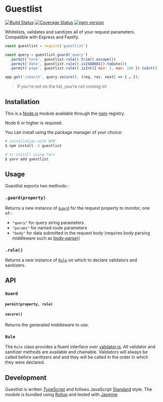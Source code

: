 # Guestlist

[![Build Status](https://travis-ci.org/i-like-robots/guestlist.svg?branch=master)](https://travis-ci.org/i-like-robots/guestlist) [![Coverage Status](https://coveralls.io/repos/github/i-like-robots/guestlist/badge.svg?branch=master)](https://coveralls.io/github/i-like-robots/guestlist) [![npm version](https://badge.fury.io/js/guestlist.svg)](https://badge.fury.io/js/guestlist)

Whitelists, validates and sanitizes all of your request parameters. Compatible with Express and Fastify.

```js
const guestlist = require('guestlist')

const query = guestlist.guard('query')
  .permit('term', guestlist.rule().trim().escape())
  .permit('date', guestlist.rule().isISO8601().toDate())
  .permit('page', guestlist.rule().isInt({ min: 1, max: 100 }).toInt())

app.get('/search', query.secure(), (req, res, next) => { … });
```

> If you're not on the list, you're not coming in!

## Installation

This is a [Node.js] module available through the [npm] registry.

Node 6 or higher is required.

[Node.js]: https://nodejs.org/
[npm]: http://npmjs.com/

You can install using the package manager of your choice:

```sh
# installation with NPM
$ npm install -S guestlist

# or install using Yarn
$ yarn add guestlist
```

## Usage

Guestlist exports two methods:-

### `.guard(property)`

Returns a new instance of [`Guard`](#api-guard) for the request property to monitor, one of:-

- `"query"` for query string parameters
- `"params"` for named route parameters
- `"body"` for data submitted in the request body (requires body parsing middleware such as [body-parser])

### `.rule()`

Returns a new instance of [`Rule`](#api-rule) on which to declare validators and sanitizers.

## API

<a name="api-guard"></a>
### `Guard`

#### `permit(property, rule)`

#### `secure()`

Returns the generated middleware to use.

<a name="api-rule"></a>
### `Rule`

The `Rule` class provides a fluent interface over [validator.js]. All validator and sanitizer methods are available and chainable. Validators will always be called before sanitizers and and they will be called in the order in which they were declared.

[body-parser]: https://www.npmjs.org/package/body-parser
[validator.js]: https://www.npmjs.com/package/validator

## Development

Guestlist is written [TypeScript] and follows JavaScript [Standard] style. The module is bundled using [Rollup] and tested with [Jasmine]

[TypeScript]: https://www.typescriptlang.org/
[Standard]: https://standardjs.com/
[Rollup]: https://rollupjs.org/
[Jasmine]: http://jasmine.github.io/
